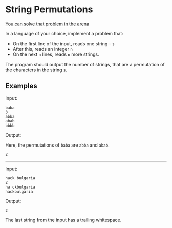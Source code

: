 # String Permutations

[You can solve that problem in the arena](https://arena.hackbulgaria.com)

In a language of your choice, implement a problem that:

* On the first line of the input, reads one string - `s`
* After this, reads an integer `n`
* On the next `n` lines, reads `n` more strings.

The program should output the number of strings, that are a permutation of the characters in the string `s`.

## Examples

Input:

```
baba
3
abba
abab
bbbb
```

Output:

Here, the permutations of `baba` are `abba` and `abab`.

```
2
```

---

Input:

```
hack bulgaria
2
ha ckbulgaria
hackbulgaria 
```

Output:

```
2
```

The last string from the input has a trailing whitespace.
